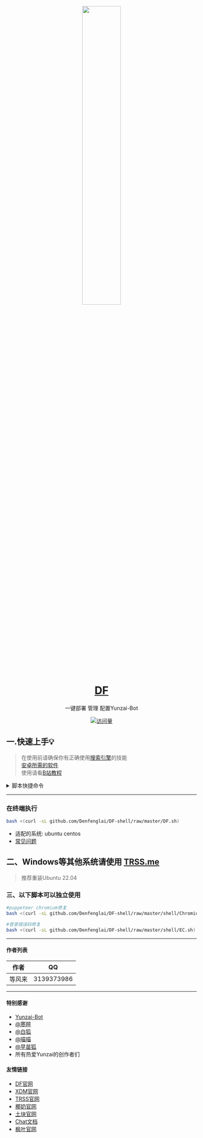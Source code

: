 
<p align="center">
  <a href="https://dengfenglai.cloud/"><img src="https://dengfenglai.cloud/Herta.png" width="45%" /></a>
</p>

<div align="center">

# [DF](http://dengfenglai.cloud)

一键部署 管理 配置Yunzai-Bot

[![访问量](https://profile-counter.glitch.me/yz/count.svg)](https://dengfenglai.cloud)

</div>

## 一.快速上手💡<br>
> 在使用前请确保你有正确使用[搜索引擎](http://baidu.com)的技能   
> [安卓所需的软件](https://pan.baidu.com/s/1s4oWDWzzdP_ow5z6MJANIw?pwd=99xs)   
> 使用请看[B站教程](https://b23.tv/2bkII8R)   
<details>
  <summary>脚本快捷命令</summary>


  #### 快捷命令
| 指令 | 说明              |
|----|-----------------|
| u  | 在Termux启动Ubuntu |
| d  | 启动脚本            |
#### Yunzai-BOT快捷命令
| 指令 | 说明              |
|----|-----------------|
| yz | CD云崽根目录         |
| y  | 前台启动            |
| r  | 后台运行            |
| l  | 查看日志            |
| s  | 停止运行            |
| g  | 重置登录            |
#### Miao-Yunzai快捷命令
| 指令 | 说明              |
|----|-----------------|
| mz | CD喵崽根目录         | 
| m  | 前台启动喵崽         | 
| mr | 后台启动喵崽         |  
| ml | 查看喵崽日志         | 
| ms | 停止喵崽运行         |  
| mg | 重置喵崽账号         | 
#### 早苗Bot快捷命令
| 指令 | 说明              |
|----|-----------------|
| h | 启动脚本             |

</details>


<hr/>

### 在终端执行
```bash
bash <(curl -sL github.com/Denfenglai/DF-shell/raw/master/DF.sh)
```
- 适配的系统: ubuntu centos
- [常见问题](https://dengfenglai.cloud/QA/)


## 二、Windows等其他系统请使用 [TRSS.me](http://trss.me)
>推荐重装Ubuntu 22.04<br>

### 三、以下脚本可以独立使用

```bash
#puppeteer chromium修复
bash <(curl -sL github.com/Denfenglai/DF-shell/raw/master/shell/Chromium.sh)
```

```bash
#登录错误码修复
bash <(curl -sL github.com/Denfenglai/DF-shell/raw/master/shell/EC.sh)
```
---


#### 作者列表
| 作者 | QQ |
| --- | --- |
|等风来|3139373986|


<hr/>


#### 特别感谢

- [Yunzai-Bot](https://gitee.com/Le-niao/Yunzai-Bot)
- [@寒暄](https://gitee.com/haanxuan)
- [@白狐](https://gitee.com/baihu433)
- [@喵喵](https://gitee.com/yoimiya-kokomi)
- [@早苗狐](https://afdian.net/@Sanae)
- 所有热爱Yunzai的创作者们

#### 友情链接
- [DF官网](http://dengfenglai.cloud)
- [XDM官网](https://hanxuan.cc/)
- [TRSS官网](https://trss.me/)
- [椰奶官网](https://www.yenai.ren/)
- [土块官网](https://tukuai.one/)
- [Chat文档](https://chatgpt-docs.err0r.top/)
- [枫叶官网](https://mapleleaves.cn/)
